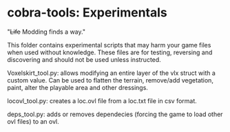 # cobra-tools: Experimentals
"~~Life~~ Modding finds a way."

This folder contains experimental scripts that may harm your game files when 
used without knowledge. These files are for testing, reversing and 
discovering and should not be used unless instructed.

Voxelskirt_tool.py: allows modifying an entire layer of the vlx struct with a
					custom value. Can be used to flatten the terrain, 
					remove/add vegetation, paint, alter the playable area and 
					other dressings.

locovl_tool.py:     creates a loc.ovl file from a loc.txt file in csv format.

deps_tool.py:       adds or removes dependecies (forcing the game to load 
					other ovl files) to an ovl.
					